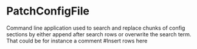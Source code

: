 # PatchConfigFile

Command line application used to search and replace chunks of config sections by either append after search rows or overwrite the search term. That could be for instance a comment #Insert rows here

